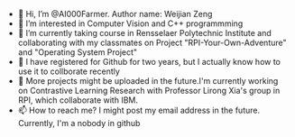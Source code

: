 - 👋 Hi, I’m @AI000Farmer. Author name: Weijian Zeng 
- 👀 I’m interested in Computer Vision and C++ programmming
- 🏫 I’m currently taking course in Rensselaer Polytechnic Institute and collaborating with my classmates on Project "RPI-Your-Own-Adventure" and "Operating System Project"
- 💞️ I have registered for Github for two years, but I actually know how to use it to collborate recently
- 🤖 More projects might be uploaded in the future.I'm currently working on Contrastive Learning Research with Professor Lirong Xia's group in RPI, which collaborate with IBM.
- 📫 How to reach me? I might post my email address in the future. Currently, I'm a nobody in github

<!---
AI000Farmer/AI000Farmer is a ✨ special ✨ repository because its `README.md` (this file) appears on your GitHub profile.
You can click the Preview link to take a look at your changes.
--->
